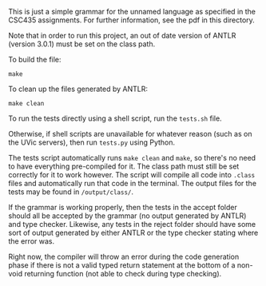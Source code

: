 This is just a simple grammar for the unnamed language as specified in the CSC435 assignments.
For further information, see the pdf in this directory.

Note that in order to run this project, an out of date version of ANTLR (version 3.0.1) must be set on the class path.

To build the file:

`make`

To clean up the files generated by ANTLR:

`make clean`

To run the tests directly using a shell script, run the `tests.sh` file.

Otherwise, if shell scripts are unavailable for whatever reason (such as on the UVic servers), then run `tests.py` using Python.

The tests script automatically runs `make clean` and `make`, so there's no need to have everything pre-compiled for it. The class path must still be set correctly for it to work however. The script will compile all code into `.class` files and automatically run that code in the terminal. The output files for the tests may be found in `/output/class/`.

If the grammar is working properly, then the tests in the accept folder should all be accepted by the grammar (no output generated by ANTLR) and type checker. Likewise, any tests in the reject folder should have some sort of output generated by either ANTLR or the type checker stating where the error was.

Right now, the compiler will throw an error during the code generation phase if there is not a valid typed return statement at the bottom of a non-void returning function (not able to check during type checking).
